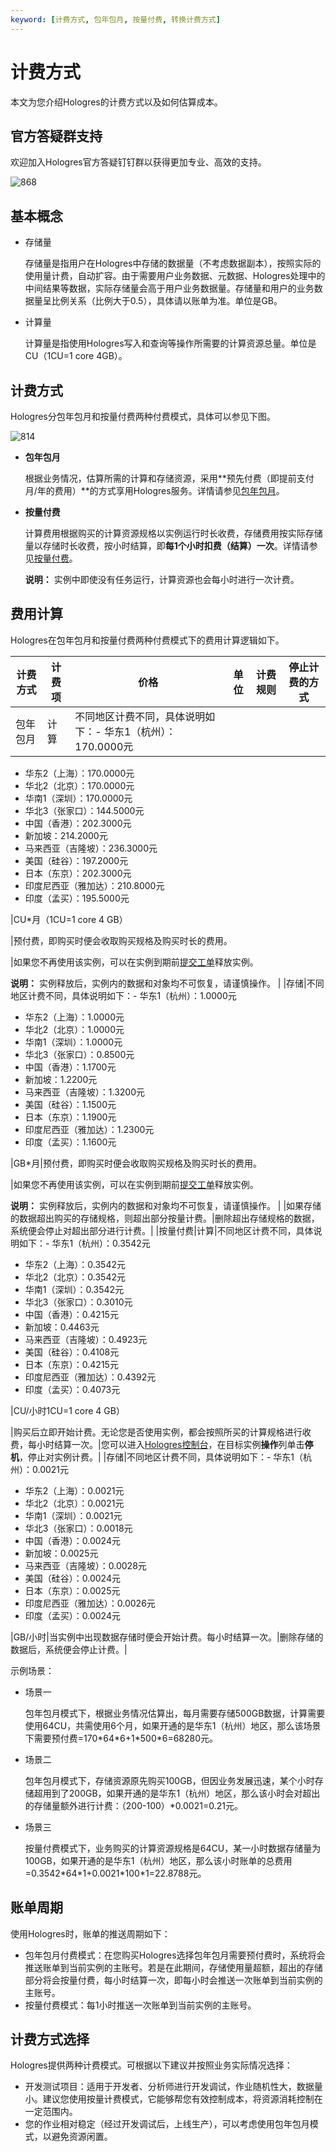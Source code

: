 ```yaml
---
keyword: [计费方式, 包年包月, 按量付费, 转换计费方式]
---
```


# 计费方式

本文为您介绍Hologres的计费方式以及如何估算成本。

## 官方答疑群支持

欢迎加入Hologres官方答疑钉钉群以获得更加专业、高效的支持。

![868](https://static-aliyun-doc.oss-accelerate.aliyuncs.com/assets/img/zh-CN/9451373161/p101953.png)

## 基本概念

-   存储量

    存储量是指用户在Hologres中存储的数据量（不考虑数据副本），按照实际的使用量计费，自动扩容。由于需要用户业务数据、元数据、Hologres处理中的中间结果等数据，实际存储量会高于用户业务数据量。存储量和用户的业务数据量呈比例关系（比例大于0.5），具体请以账单为准。单位是GB。

-   计算量

    计算量是指使用Hologres写入和查询等操作所需要的计算资源总量。单位是CU（1CU=1 core 4GB）。


## 计费方式

Hologres分包年包月和按量付费两种付费模式，具体可以参见下图。

![814](https://static-aliyun-doc.oss-accelerate.aliyuncs.com/assets/img/zh-CN/6447050161/p99341.png)

-   **包年包月**

    根据业务情况，估算所需的计算和存储资源，采用**预先付费（即提前支付月/年的费用）**的方式享用Hologres服务。详情请参见[包年包月](/cn.zh-CN/产品计费/包年包月.md)。

-   **按量付费**

    计算费用根据购买的计算资源规格以实例运行时长收费，存储费用按实际存储量以存储时长收费，按小时结算，即**每1个小时扣费（结算）一次**。详情请参见[按量付费](/cn.zh-CN/产品计费/按量付费.md)。

    **说明：** 实例中即使没有任务运行，计算资源也会每小时进行一次计费。


## 费用计算

Hologres在包年包月和按量付费两种付费模式下的费用计算逻辑如下。

|计费方式|计费项|价格|单位|计费规则|停止计费的方式|
|----|---|--|--|----|-------|
|包年包月|计算|不同地区计费不同，具体说明如下：-   华东1（杭州）：170.0000元
-   华东2（上海）：170.0000元
-   华北2（北京）：170.0000元
-   华南1（深圳）：170.0000元
-   华北3（张家口）：144.5000元
-   中国（香港）：202.3000元
-   新加坡：214.2000元
-   马来西亚（吉隆坡）：236.3000元
-   美国（硅谷）：197.2000元
-   日本（东京）：202.3000元
-   印度尼西亚（雅加达）：210.8000元
-   印度（孟买）：195.5000元

|CU\*月（1CU=1 core 4 GB）

|预付费，即购买时便会收取购买规格及购买时长的费用。

|如果您不再使用该实例，可以在实例到期前[提交工单](https://selfservice.console.aliyun.com/ticket/createIndex?spm=5176.2020520129.console-base-top.dwork-order-1.29d546aee0gsiH)释放实例。

**说明：** 实例释放后，实例内的数据和对象均不可恢复，请谨慎操作。 |
|存储|不同地区计费不同，具体说明如下：-   华东1（杭州）：1.0000元
-   华东2（上海）：1.0000元
-   华北2（北京）：1.0000元
-   华南1（深圳）：1.0000元
-   华北3（张家口）：0.8500元
-   中国（香港）：1.1700元
-   新加坡：1.2200元
-   马来西亚（吉隆坡）：1.3200元
-   美国（硅谷）：1.1500元
-   日本（东京）：1.1900元
-   印度尼西亚（雅加达）：1.2300元
-   印度（孟买）：1.1600元

|GB\*月|预付费，即购买时便会收取购买规格及购买时长的费用。

|如果您不再使用该实例，可以在实例到期前[提交工单](https://selfservice.console.aliyun.com/ticket/createIndex?spm=5176.2020520129.console-base-top.dwork-order-1.29d546aee0gsiH)释放实例。

**说明：** 实例释放后，实例内的数据和对象均不可恢复，请谨慎操作。 |
|如果存储的数据超出购买的存储规格，则超出部分按量计费。|删除超出存储规格的数据，系统便会停止对超出部分进行计费。|
|按量付费|计算|不同地区计费不同，具体说明如下：-   华东1（杭州）：0.3542元
-   华东2（上海）：0.3542元
-   华北2（北京）：0.3542元
-   华南1（深圳）：0.3542元
-   华北3（张家口）：0.3010元
-   中国（香港）：0.4215元
-   新加坡：0.4463元
-   马来西亚（吉隆坡）：0.4923元
-   美国（硅谷）：0.4108元
-   日本（东京）：0.4215元
-   印度尼西亚（雅加达）：0.4392元
-   印度（孟买）：0.4073元

|CU/小时1CU=1 core 4 GB）

|购买后立即开始计费。无论您是否使用实例，都会按照所买的计算规格进行收费，每小时结算一次。|您可以进入[Hologres控制台](https://hologram.console.aliyun.com/#/instance)，在目标实例**操作**列单击**停机**，停止对实例计费。|
|存储|不同地区计费不同，具体说明如下：-   华东1（杭州）：0.0021元
-   华东2（上海）：0.0021元
-   华北2（北京）：0.0021元
-   华南1（深圳）：0.0021元
-   华北3（张家口）：0.0018元
-   中国（香港）：0.0024元
-   新加坡：0.0025元
-   马来西亚（吉隆坡）：0.0028元
-   美国（硅谷）：0.0024元
-   日本（东京）：0.0025元
-   印度尼西亚（雅加达）：0.0026元
-   印度（孟买）：0.0024元

|GB/小时|当实例中出现数据存储时便会开始计费。每小时结算一次。|删除存储的数据后，系统便会停止计费。|

示例场景：

-   场景一

    包年包月模式下，根据业务情况估算出，每月需要存储500GB数据，计算需要使用64CU，共需使用6个月，如果开通的是华东1（杭州）地区，那么该场景下需要预付费=170\*64\*6+1\*500\*6=68280元。

-   场景二

    包年包月模式下，存储资源原先购买100GB，但因业务发展迅速，某个小时存储超用到了200GB，如果开通的是华东1（杭州）地区，那么该小时会对超出的存储量额外进行计费：（200-100）\*0.0021=0.21元。

-   场景三

    按量付费模式下，业务购买的计算资源规格是64CU，某一小时数据存储量为100GB，如果开通的是华东1（杭州）地区，那么该小时账单的总费用=0.3542\*64\*1+0.0021\*100\*1=22.8788元。


## 账单周期

使用Hologres时，账单的推送周期如下：

-   包年包月付费模式：在您购买Hologres选择包年包月需要预付费时，系统将会推送账单到当前实例的主账号。若是在此期间，存储使用量超额，超出的存储部分将会按量付费，每小时结算一次，即每小时会推送一次账单到当前实例的主账号。
-   按量付费模式：每1小时推送一次账单到当前实例的主账号。

## 计费方式选择

Hologres提供两种计费模式。可根据以下建议并按照业务实际情况选择：

-   开发测试项目：适用于开发者、分析师进行开发调试，作业随机性大，数据量小。建议您使用按量计费模式，它能够帮您有效控制成本，将资源消耗控制在一定范围内。
-   您的作业相对稳定（经过开发调试后，上线生产），可以考虑使用包年包月模式，以避免资源闲置。

